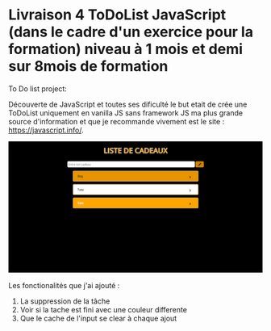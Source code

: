 # Livraison 4 ToDoList JavaScript (dans le cadre d'un exercice pour la formation) niveau à 1 mois et demi sur 8mois de formation
To Do list project:

Découverte de JavaScript et toutes ses dificulté le but etait de crée une ToDoList uniquement en vanilla JS sans framework JS
ma plus grande source d'information et que je recommande vivement est le site : https://javascript.info/.

<img src="screen3.png" alt="Zozor" />


Les fonctionalités que j'ai ajouté :
 1. La suppression de la tâche 
 2. Voir si la tache est fini avec une couleur differente
 3. Que le cache de l'input se clear à chaque ajout
